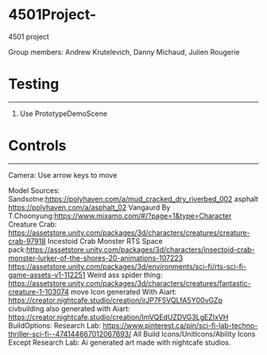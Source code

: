 # 4501Project-
 4501 project

 Group members: Andrew Krutelevich, Danny Michaud, Julien Rougerie

# Testing
-------------------

1. Use PrototypeDemoScene

# Controls
-------------------

Camera: Use arrow keys to move


Model Sources:
Sandsotne:https://polyhaven.com/a/mud_cracked_dry_riverbed_002
asphalt
https://polyhaven.com/a/asphalt_02
Vangaurd By T.Choonyung:https://www.mixamo.com/#/?page=1&type=Character
Creature Crab:
https://assetstore.unity.com/packages/3d/characters/creatures/creature-crab-97918
Incestoid Crab Monster
RTS Space pack:https://assetstore.unity.com/packages/3d/characters/insectoid-crab-monster-lurker-of-the-shores-20-animations-107223
https://assetstore.unity.com/packages/3d/environments/sci-fi/rts-sci-fi-game-assets-v1-112251
Weird ass spider thing:
https://assetstore.unity.com/packages/3d/characters/creatures/fantastic-creature-1-103074
move Icon generated With Aiart:
https://creator.nightcafe.studio/creation/irJP7F5VQLfA5Y00vGZp
civbuilding also generated with Aiart:
https://creator.nightcafe.studio/creation/ImVQEdUZDVG3LgEZIxVH
BuildOptions: Research Lab:
https://www.pinterest.ca/pin/sci-fi-lab-techno-thriller-sci-fi--474144667012067693/
All Build Icons/UnitIcons/Ability Icons Except Research Lab:
Ai generated art made with nightcafe studios.

